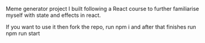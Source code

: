 Meme generator project I built following a React course to further familiarise myself with state and effects in react.

If you want to use it then fork the repo, run npm i and after that finishes run npm run start

